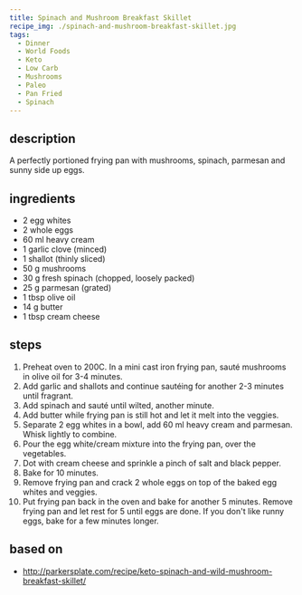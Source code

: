 ```yaml
---
title: Spinach and Mushroom Breakfast Skillet
recipe_img: ./spinach-and-mushroom-breakfast-skillet.jpg
tags:
  - Dinner
  - World Foods
  - Keto
  - Low Carb
  - Mushrooms
  - Paleo
  - Pan Fried
  - Spinach
---
```


## description

A perfectly portioned frying pan with mushrooms, spinach, parmesan and sunny side up eggs.

## ingredients

- 2 egg whites
- 2 whole eggs
- 60 ml heavy cream
- 1 garlic clove (minced)
- 1 shallot (thinly sliced)
- 50 g mushrooms
- 30 g fresh spinach (chopped, loosely packed)
- 25 g parmesan (grated)
- 1 tbsp olive oil
- 14 g butter
- 1 tbsp cream cheese

## steps

1. Preheat oven to 200C. In a mini cast iron frying pan, sauté mushrooms in olive oil for 3-4 minutes.
2. Add garlic and shallots and continue sautéing for another 2-3 minutes until fragrant.
3. Add spinach and sauté until wilted, another minute.
4. Add butter while frying pan is still hot and let it melt into the veggies.
5. Separate 2 egg whites in a bowl, add 60 ml heavy cream and parmesan. Whisk lightly to combine.
6. Pour the egg white/cream mixture into the frying pan, over the vegetables.
7. Dot with cream cheese and sprinkle a pinch of salt and black pepper.
8. Bake for 10 minutes.
9. Remove frying pan and crack 2 whole eggs on top of the baked egg whites and veggies.
10. Put frying pan back in the oven and bake for another 5 minutes. Remove frying pan and let rest for 5 until eggs are done. If you don't like runny eggs, bake for a few minutes longer.

## based on

- http://parkersplate.com/recipe/keto-spinach-and-wild-mushroom-breakfast-skillet/
